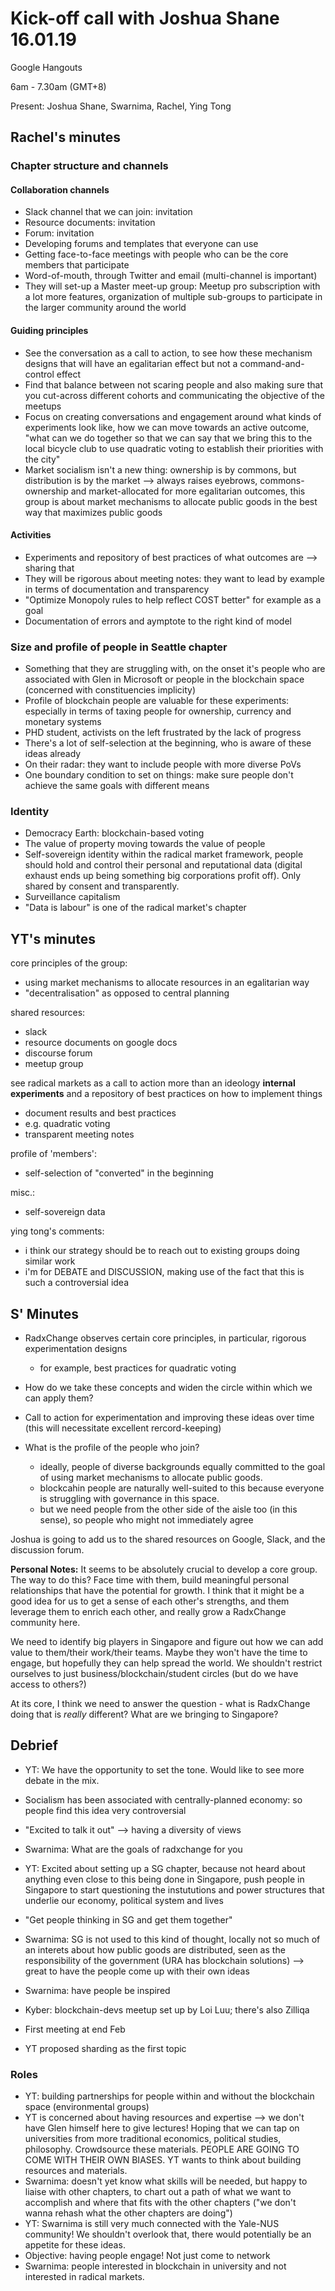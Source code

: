 # Kick-off call with Joshua Shane 16.01.19

Google Hangouts

6am - 7.30am (GMT+8)

Present: Joshua Shane, Swarnima, Rachel, Ying Tong

## Rachel's minutes

### Chapter structure and channels
#### Collaboration channels
- Slack channel that we can join: invitation
- Resource documents: invitation
- Forum: invitation
- Developing forums and templates that everyone can use
- Getting face-to-face meetings with people who can be the core members that participate
- Word-of-mouth, through Twitter and email (multi-channel is important)
- They will set-up a Master meet-up group: Meetup pro subscription with a lot more features, organization of multiple sub-groups to participate in the larger community around the world

#### Guiding principles
- See the conversation as a call to action, to see how these mechanism designs that will have an egalitarian effect but not a command-and-control effect
- Find that balance between not scaring people and also making sure that you cut-across different cohorts and communicating the objective of the meetups
- Focus on creating conversations and engagement around what kinds of experiments look like, how we can move towards an active outcome, "what can we do together so that we can say that we bring this to the local bicycle club to use quadratic voting to establish their priorities with the city"
- Market socialism isn't a new thing: ownership is by commons, but distribution is by the market --> always raises eyebrows, commons-ownership and market-allocated for more egalitarian outcomes, this group is about market mechanisms to allocate public goods in the best way that maximizes public goods

#### Activities
- Experiments and repository of best practices of what outcomes are --> sharing that
- They will be rigorous about meeting notes: they want to lead by example in terms of documentation and transparency
- "Optimize Monopoly rules to help reflect COST better" for example as a goal
- Documentation of errors and aymptote to the right kind of model

### Size and profile of people in Seattle chapter
- Something that they are struggling with, on the onset it's people who are associated with Glen in Microsoft or people in the blockchain space (concerned with constituencies implicity)
- Profile of blockchain people are valuable for these experiments: especially in terms of taxing people for ownership, currency and monetary systems
- PHD student, activists on the left frustrated by the lack of progress
- There's a lot of self-selection at the beginning, who is aware of these ideas already
- On their radar: they want to include people with more diverse PoVs
- One boundary condition to set on things: make sure people don't achieve the same goals with different means


### Identity
- Democracy Earth: blockchain-based voting
- The value of property moving towards the value of people
- Self-sovereign identity within the radical market framework, people should hold and control their personal and reputational data (digital exhaust ends up being something big corporations profit off). Only shared by consent and transparently.
- Surveillance capitalism
- "Data is labour" is one of the radical market's chapter

## YT's minutes

core principles of the group:
- using market mechanisms to allocate resources in an egalitarian way
- "decentralisation" as opposed to central planning

shared resources:
- slack
- resource documents on google docs
- discourse forum
- meetup group

see radical markets as a call to action more than an ideology
**internal experiments** and a repository of best practices on how to implement things
- document results and best practices
- e.g. quadratic voting
- transparent meeting notes

profile of 'members':
- self-selection of "converted" in the beginning

misc.:
- self-sovereign data

ying tong's comments:
- i think our strategy should be to reach out to existing groups doing similar work
- i'm for DEBATE and DISCUSSION, making use of the fact that this is such a controversial idea

## S' Minutes
- RadxChange observes certain core principles, in particular, rigorous experimentation designs
  - for example, best practices for quadratic voting
- How do we take these concepts and widen the circle within which we can apply them?
- Call to action for experimentation and improving these ideas over time (this will necessitate excellent rercord-keeping)

- What is the profile of the people who join?
  - ideally, people of diverse backgrounds equally committed to the goal of using market mechanisms to allocate public goods.
  - blockcahin people are naturally well-suited to this because everyone is struggling with governance in this space.
  - but we need people from the other side of the aisle too (in this sense), so people who might not immediately agree

Joshua is going to add us to the shared resources on Google, Slack, and the discussion forum.

**Personal Notes:**
It seems to be absolutely crucial to develop a core group.
The way to do this? Face time with them, build meaningful personal relationships that have the potential for growth.
I think that it might be a good idea for us to get a sense of each other's strengths, and them leverage them to enrich each other,
and really grow a RadxChange community here.

We need to identify big players in Singapore and figure out how we can add value to them/their work/their teams.
Maybe they won't have the time to engage, but hopefully they can help spread the world.
We shouldn't restrict ourselves to just business/blockchain/student circles (but do we have access to others?)

At its core, I think we need to answer the question - what is RadxChange doing that is _really_ different?
What are we bringing to Singapore?


## Debrief
- YT: We have the opportunity to set the tone. Would like to see more debate in the mix.
- Socialism has been associated with centrally-planned economy: so people find this idea very controversial
- "Excited to talk it out" --> having a diversity of views

- Swarnima: What are the goals of radxchange for you
- YT: Excited about setting up a SG chapter, because not heard about anything even close to this being done in Singapore, push people in Singapore to start questioning the instututions and power structures that underlie our economy, political system and lives
- "Get people thinking in SG and get them together"
- Swarnima: SG is not used to this kind of thought, locally not so much of an interets about how public goods are distributed, seen as the responsibility of the government (URA has blockchain solutions) --> great to have the people come up with their own ideas
- Swarnima: have people be inspired

- Kyber: blockchain-devs meetup set up by Loi Luu; there's also Zilliqa
- First meeting at end Feb
- YT proposed sharding as the first topic

### Roles
- YT: building partnerships for people within and without the blockchain space (environmental groups)
- YT is concerned about having resources and expertise --> we don't have Glen himself here to give lectures! Hoping that we can tap on universities from more traditional economics, political studies, philosophy. Crowdsource these materials. PEOPLE ARE GOING TO COME WITH THEIR OWN BIASES. YT wants to think about building resources and materials.
- Swarnima: doesn't yet know what skills will be needed, but happy to liaise with other chapters, to chart out a path of what we want to accomplish and where that fits with the other chapters ("we don't wanna rehash what the other chapters are doing")
- YT: Swarnima is still very much connected with the Yale-NUS community! We shouldn't overlook that, there would potentially be an appetite for these ideas.
- Objective: having people engage! Not just come to network
- Swarnima: people interested in blockchain in university and not interested in radical markets.

